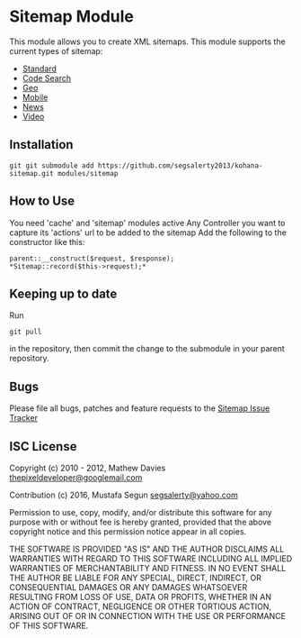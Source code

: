 Sitemap Module
==============



This module allows you to create XML sitemaps. This module supports the current types of sitemap:

- [Standard](http://www.sitemaps.org/protocol.php)
- [Code Search](http://www.google.com/support/webmasters/bin/answer.py?answer=75224)
- [Geo](http://www.google.com/support/webmasters/bin/answer.py?answer=94554)
- [Mobile](http://www.google.com/support/webmasters/bin/answer.py?answer=34648)
- [News](http://www.google.com/support/webmasters/bin/answer.py?hl=en&answer=74288)
- [Video](http://www.google.com/support/webmasters/bin/answer.py?answer=80472)

Installation
------------

    git git submodule add https://github.com/segsalerty2013/kohana-sitemap.git modules/sitemap

How to Use
------------
You need 'cache' and 'sitemap' modules active
Any Controller you want to capture its 'actions' url to be added to the sitemap
Add the following to the constructor like this:

    parent::__construct($request, $response);
    *Sitemap::record($this->request);*
    
    

Keeping up to date
-------------------

Run

    git pull

in the repository, then commit the change to the submodule in your parent
repository.


Bugs
----

Please file all bugs, patches and feature requests to the [Sitemap Issue Tracker](https://github.com/segsalerty2013/kohana-sitemap/issues)

ISC License
----

Copyright (c) 2010 - 2012, Mathew Davies <thepixeldeveloper@googlemail.com>

Contribution (c) 2016, Mustafa Segun <segsalerty@yahoo.com>

Permission to use, copy, modify, and/or distribute this software for any
purpose with or without fee is hereby granted, provided that the above
copyright notice and this permission notice appear in all copies.

THE SOFTWARE IS PROVIDED "AS IS" AND THE AUTHOR DISCLAIMS ALL WARRANTIES
WITH REGARD TO THIS SOFTWARE INCLUDING ALL IMPLIED WARRANTIES OF
MERCHANTABILITY AND FITNESS. IN NO EVENT SHALL THE AUTHOR BE LIABLE FOR
ANY SPECIAL, DIRECT, INDIRECT, OR CONSEQUENTIAL DAMAGES OR ANY DAMAGES
WHATSOEVER RESULTING FROM LOSS OF USE, DATA OR PROFITS, WHETHER IN AN
ACTION OF CONTRACT, NEGLIGENCE OR OTHER TORTIOUS ACTION, ARISING OUT OF
OR IN CONNECTION WITH THE USE OR PERFORMANCE OF THIS SOFTWARE.
